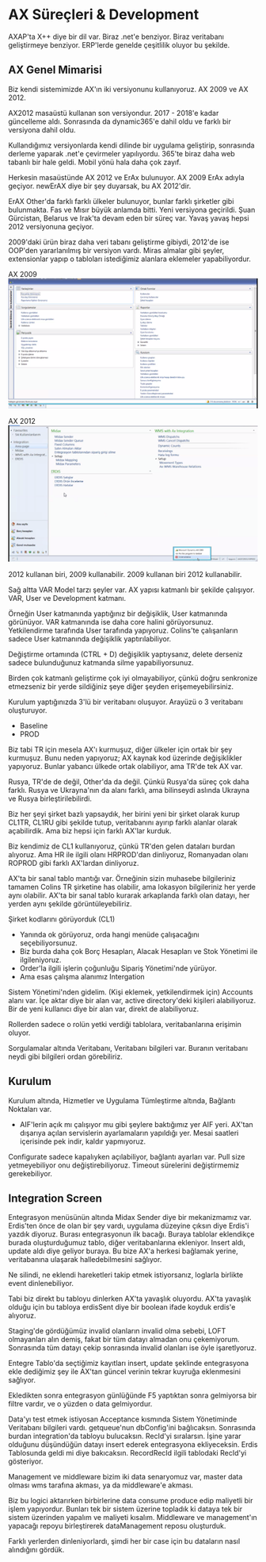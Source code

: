 # AX Süreçleri & Development

AXAP'ta X++ diye bir dil var. Biraz .net'e benziyor. Biraz veritabanı geliştirmeye benziyor. ERP'lerde genelde çeşitlilik oluyor bu şekilde.

## AX Genel Mimarisi

Biz kendi sistemimizde AX'ın iki versiyonunu kullanıyoruz. AX 2009 ve AX 2012.

AX2012 masaüstü kullanan son versiyondur. 2017 - 2018'e kadar güncelleme aldı. Sonrasında da dynamic365'e dahil oldu ve farklı bir versiyona dahil oldu.

Kullandığımız versiyonlarda kendi dilinde bir uygulama geliştirip, sonrasında derleme yaparak .net'e çevirmeler yapılıyordu. 365'te biraz daha web tabanlı bir hale geldi. Mobil yönü hala daha çok zayıf.

Herkesin masaüstünde AX 2012 ve ErAx bulunuyor. AX 2009 ErAx adıyla geçiyor. newErAX diye bir şey duyarsak, bu AX 2012'dir.

ErAX Other'da farklı farklı ülkeler bulunuyor, bunlar farklı şirketler gibi bulunmakta. Fas ve Mısır büyük anlamda bitti. Yeni versiyona geçirildi. Şuan Gürcistan, Belarus ve Irak'ta devam eden bir süreç var. Yavaş yavaş hepsi 2012 versiyonuna geçiyor.

2009'daki ürün biraz daha veri tabanı geliştirme gibiydi, 2012'de ise OOP'den yararlanılmış bir versiyon vardı. Miras almalar gibi şeyler, extensionlar yapıp o tabloları istediğimiz alanlara eklemeler yapabiliyordur.

AX 2009
![](ax-2009.png)

AX 2012
![](ax-2012.png)

2012 kullanan biri, 2009 kullanabilir. 2009 kullanan biri 2012 kullanabilir.

Sağ altta VAR Model tarzı şeyler var. AX yapısı katmanlı bir şekilde çalışıyor. VAR, User ve Development katmanı.

Örneğin User katmanında yaptığınız bir değişiklik, User katmanında görünüyor. VAR katmanında ise daha core halini görüyorsunuz. Yetkilendirme tarafında User tarafında yapıyoruz. Colins'te çalışanların sadece User katmanında değişiklik yaptırılabiliyor.

Değiştirme ortamında (CTRL + D) değişiklik yaptıysanız, delete derseniz sadece bulunduğunuz katmanda silme yapabiliyorsunuz.

Birden çok katmanlı geliştirme çok iyi olmayabiliyor, çünkü doğru senkronize etmezseniz bir yerde sildiğiniz şeye diğer şeyden erişemeyebilirsiniz.

Kurulum yaptığınızda 3'lü bir veritabanı oluşuyor. Arayüzü o 3 veritabanı oluşturuyor.

- Baseline
- PROD

Biz tabi TR için mesela AX'ı kurmuşuz, diğer ülkeler için ortak bir şey kurmuşuz. Bunu neden yapıyoruz; AX kaynak kod üzerinde değişiklikler yapıyoruz. Bunlar yabancı ülkede ortak olabiliyor, ama TR'de tek AX var.

Rusya, TR'de de değil, Other'da da değil. Çünkü Rusya'da süreç çok daha farklı. Rusya ve Ukrayna'nın da alanı farklı, ama bilinseydi aslında Ukrayna ve Rusya birleştirilebilirdi.

Biz her şeyi şirket bazlı yapsaydık, her birini yeni bir şirket olarak kurup CL1TR, CL1RU gibi şekilde tutup, veritabanını ayırıp farklı alanlar olarak açabilirdik. Ama biz hepsi için farklı AX'lar kurduk.

Biz kendimiz de CL1 kullanıyoruz, çünkü TR'den gelen dataları burdan alıyoruz. Ama HR ile ilgili olanı HRPROD'dan dinliyoruz, Romanyadan olanı ROPROD gibi farklı AX'lardan dinliyoruz.

AX'ta bir sanal tablo mantığı var. Örneğinin sizin muhasebe bilgileriniz tamamen Colins TR şirketine has olabilir, ama lokasyon bilgileriniz her yerde aynı olabilir. AX'ta bir sanal tablo kurarak arkaplanda farklı olan datayı, her yerden aynı şekilde görüntüleyebiliriz.

Şirket kodlarını görüyorduk (CL1)

- Yanında ok görüyoruz, orda hangi menüde çalışacağını seçebiliyorsunuz.
- Biz burda daha çok Borç Hesapları, Alacak Hesapları ve Stok Yönetimi ile ilgileniyoruz.
- Order'la ilgili işlerin çoğunluğu Sipariş Yönetimi'nde yürüyor.
- Ama esas çalışma alanımız Intergation

Sistem Yönetimi'nden gidelim. (Kişi eklemek, yetkilendirmek için) Accounts alanı var. İçe aktar diye bir alan var, active directory'deki kişileri alabiliyoruz. Bir de yeni kullanıcı diye bir alan var, direkt de alabiliyoruz.

Rollerden sadece o rolün yetki verdiği tablolara, veritabanlarına erişimin oluyor.

Sorgulamalar altında Veritabanı, Veritabanı bilgileri var. Buranın veritabanı neydi gibi bilgileri ordan görebiliriz.

## Kurulum

Kurulum altında, Hizmetler ve Uygulama Tümleştirme altında, Bağlantı Noktaları var.

- AIF'lerin açık mı çalışıyor mu gibi şeylere baktığımız yer AIF yeri. AX'tan dışarıya açılan servislerin ayarlamaların yapıldığı yer. Mesai saatleri içerisinde pek indir, kaldır yapmıyoruz.

Configurate sadece kapalıyken açılabiliyor, bağlantı ayarları var. Pull size yetmeyebiliyor onu değiştirebiliyoruz. Timeout sürelerini değiştirmemiz gerekebiliyor.

## Integration Screen

Entegrasyon menüsünün altında Midax Sender diye bir mekanizmamız var. Erdis'ten önce de olan bir şey vardı, uygulama düzeyine çıksın diye Erdis'i yazdık diyoruz. Burası entegrasyonun ilk bacağı. Buraya tablolar eklendikçe burada oluşturduğumuz tablo, diğer veritabanlarına ekleniyor. Insert aldı, update aldı diye geliyor buraya. Bu bize AX'a herkesi bağlamak yerine, veritabanına ulaşarak halledebilmesini sağlıyor.

Ne silindi, ne eklendi hareketleri takip etmek istiyorsanız, loglarla birlikte event dinlenebiliyor.

Tabi biz direkt bu tabloyu dinlerken AX'ta yavaşlık oluyordu. AX'ta yavaşlık olduğu için bu tabloya erdisSent diye bir boolean ifade koyduk erdis'e alıyoruz.

Staging'de gördüğümüz invalid olanların invalid olma sebebi, LOFT olmayanları alın demiş, fakat bir tüm datayı almadan onu çekemiyorum. Sonrasında tüm datayı çekip sonrasında invalid olanları ise öyle işaretlyoruz.

Entegre Tablo'da seçtiğimiz kayıtları insert, update şeklinde entegrasyona ekle dediğimiz şey ile AX'tan güncel verinin tekrar kuyruğa eklenmesini sağlıyor.

Ekledikten sonra entegrasyon günlüğünde F5 yaptıktan sonra gelmiyorsa bir filtre vardır, ve o yüzden o data gelmiyordur.

Data'yı test etmek istiyosan Acceptance kısmında Sistem Yönetiminde Veritabanı bilgileri vardı. getqueue'nun dbConfig'ini bağlıcaksın. Sonrasında burdan integration'da tabloyu bulucaksın. RecId'yi sıralarsın. İşine yarar olduğunu düşündüğün datayı insert ederek entegrasyona ekliyeceksin. Erdis Tablosunda geldi mi diye bakıcaksın. RecordRecId ilgili tablodaki RecId'yi gösteriyor.

Management ve middleware bizim iki data senaryomuz var, master data olması wms tarafına akması, ya da middleware'e akması.

Biz bu logici aktarırken birbirlerine data consume produce edip maliyetli bir işlem yapıyordur. Bunları tek bir sistem üzerine topladık ki dataya tek bir sistem üzerinden yapalım ve maliyeti kısalım. Middleware ve management'ın yapacağı repoyu birleştirerek dataManagement reposu oluşturduk.

Farklı yerlerden dinleniyorlardı, şimdi her bir case için bu dataların nasıl alındığını gördük.
